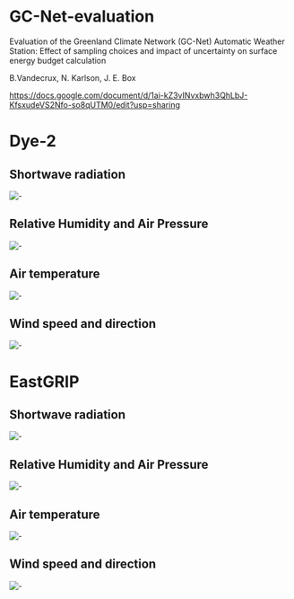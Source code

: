 # GC-Net-evaluation

Evaluation of the Greenland Climate Network (GC-Net) Automatic Weather Station: 
Effect of sampling choices and impact of uncertainty on surface energy budget calculation

B.Vandecrux, N. Karlson, J. E. Box

https://docs.google.com/document/d/1ai-kZ3vINvxbwh3QhLbJ-KfsxudeVS2Nfo-so8qUTM0/edit?usp=sharing
 

# Dye-2
## Shortwave radiation
![-](Output/dye-2_SWrad.png)
## Relative Humidity and Air Pressure
![-](Output/dye-2_rh_pres.png)
## Air temperature
![-](Output/dye-2_temp.png)
## Wind speed and direction
![-](Output/dye-2_wind.png)

# EastGRIP
## Shortwave radiation
![-](Output/EGP_SWrad.png)
## Relative Humidity and Air Pressure
![-](Output/EGP_rh_pres.png)
## Air temperature
![-](Output/EGP_temp.png)
## Wind speed and direction
![-](Output/EGP_wind.png)


